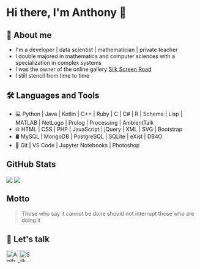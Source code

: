 # Hi there, I'm Anthony 👋

## 👀 About me

- I'm a developer | data scientist | mathematician | private teacher
- I double majored in mathematics and computer sciences with a specialization in complex systems
- I was the owner of the online gallery [Silk Screen Road](https://www.instagram.com/silkscreenroad)
- I still stencil from time to time

## 🛠️ Languages and Tools

- 💻    Python | Java | Kotlin | C++ | Ruby | C | C# | R | Scheme | Lisp | MATLAB | NetLogo | Prolog | Processing | AmbientTalk
- 🌐    HTML | CSS | PHP | JavaScript | jQuery | XML | SVG | Bootstrap 
- 🛢    MySQL | MongoDB | PostgreSQL | SQLite | eXist | DB4O
- 🔧    Git | VS Code | Jupyter Notebooks | Photoshop

## GitHub Stats

<p>
<img align="center" src="https://github-readme-stats.vercel.app/api?username=antjacquemin&show_icons=true&hide_border=true&count_private=true" />
<img align="center" src="https://github-readme-stats.vercel.app/api/top-langs/?username=antjacquemin&langs_count=8&layout=compact&hide_border=true&hide=jupyter%20notebook,html" />
</p>

## Motto

> Those who say it cannot be done should not interrupt those who are doing it

## 💬 Let's talk

<a href="https://www.linkedin.com/in/anthony-jacquemin/">
    <img src="https://www.vectorlogo.zone/logos/linkedin/linkedin-icon.svg" alt="Anthony Jacquemin's LinkedIn Profile" height="30" width="30">
</a>
<a href="https://www.instagram.com/silkscreenroad/">
    <img src="https://www.vectorlogo.zone/logos/instagram/instagram-icon.svg" alt="Silk Screen Road's Instagram Profile" height="30" width="30">
</a>
